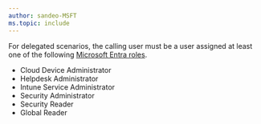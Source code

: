 ```yaml
---
author: sandeo-MSFT
ms.topic: include
---
```


For delegated scenarios, the calling user must be a user assigned at least one of the following [Microsoft Entra roles](/entra/identity/role-based-access-control/permissions-reference?toc=%2Fgraph%2Ftoc.json).

- Cloud Device Administrator
- Helpdesk Administrator
- Intune Service Administrator
- Security Administrator
- Security Reader
- Global Reader
